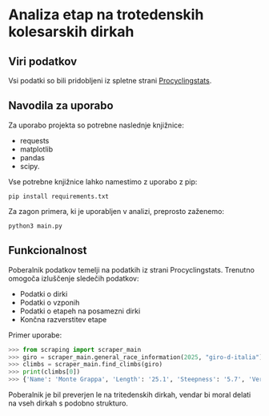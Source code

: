 # Analiza etap na trotedenskih kolesarskih dirkah


## Viri podatkov

Vsi podatki so bili pridobljeni iz spletne strani [Procyclingstats](https://www.procyclingstats.com/index.php).

## Navodila za uporabo

Za uporabo projekta so potrebne naslednje knjižnice:

- requests
- matplotlib
- pandas
- scipy.

Vse potrebne knjižnice lahko namestimo z uporabo z pip:

```unix
pip install requirements.txt
 ```

Za zagon primera, ki je uporabljen v analizi, preprosto zaženemo:

```unix
python3 main.py
 ```

## Funkcionalnost

Poberalnik podatkov temelji na podatkih iz strani Procyclingstats. Trenutno omogoča izluščenje sledečih podatkov:

- Podatki o dirki
- Podatki o vzponih
- Podatki o etapeh na posamezni dirki
- Končna razverstitev etape

Primer uporabe:
```python
>>> from scraping import scraper_main
>>> giro = scraper_main.general_race_information(2025, "giro-d-italia")
>>> climbs = scraper_main.find_climbs(giro)
>>> print(climbs[0])
>>> {'Name': 'Monte Grappa', 'Length': '25.1', 'Steepness': '5.7', 'Vertical': '1605'}
 ```

Poberalnik je bil preverjen le na tritedenskih dirkah, vendar bi moral delati na vseh dirkah s podobno strukturo.